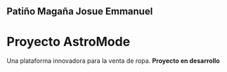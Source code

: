 ## Patiño Magaña Josue Emmanuel
# Proyecto AstroMode

Una plataforma innovadora para la venta de ropa.
**Proyecto en desarrollo**
